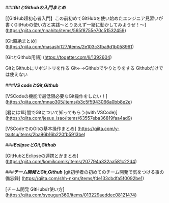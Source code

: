 ###***GitとGithubの入門まとめ***

[【GitHub超初心者入門】この前初めてGitHubを使い始めたエンジニア見習いが書くGitHubの使い方と実践～とりあえず一緒に動かしてみようぜ！～]
(https://qiita.com/nnahito/items/565f8755e70c51532459)

[Git超絶まとめ]
(https://qiita.com/masashi127/items/2e103c3fba9d1b058961)

[GitとGithub用語]
(https://togetter.com/li/1392604)

GitとGithubにリポジトリを作る
Git←→Githubでやりとりをする
Githubだけでは使えない


###***VS codeとGit,Github***

[VSCodeの機能で最低限必要なGit操作をしたい！]
(https://qiita.com/mnao305/items/b3c5f5943066a0bb8e2e)

[君には1時間でGitについて知ってもらう(with VSCode)]
(https://qiita.com/jesus_isao/items/63557eba36819faa4ad9)

[VSCodeでのGitの基本操作まとめ]
(https://qiita.com/y-tsutsu/items/2ba96b16b220fb5913be)


###***EclipseとGit,Github***

[GitHubとEclipseの連携とかまとめ]
(https://qiita.com/komikcomik/items/207794a332aa581c22d4)

###***チーム開発とGit,Github***
[git初学者の初めてのチーム開発で気をつける事の備忘録]
(https://qiita.com/shh-nkmr/items/fde133cbdfa5f0092be1)

[チーム開発 GitHubの使い方]
(https://qiita.com/syougun360/items/013229aeddec08121474)
